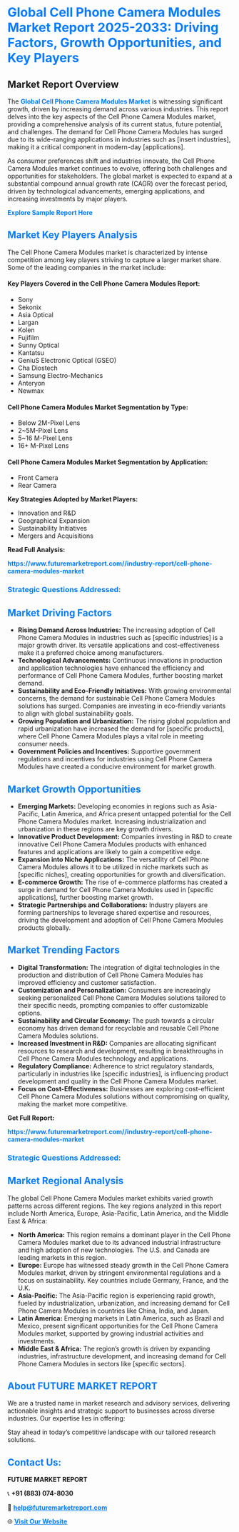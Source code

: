 <h1 style="color: #007BFF;">Global Cell Phone Camera Modules Market Report 2025-2033: Driving Factors, Growth Opportunities, and Key Players</h1>

<section id="overview">
<h2>Market Report Overview</h2>
<p>The <a href="https://www.futuremarketreport.com//industry-report/cell-phone-camera-modules-market" style="color: #007BFF; text-decoration: none;"><strong>Global Cell Phone Camera Modules Market</strong></a> is witnessing significant growth, driven by increasing demand across various industries. This report delves into the key aspects of the Cell Phone Camera Modules market, providing a comprehensive analysis of its current status, future potential, and challenges. The demand for Cell Phone Camera Modules has surged due to its wide-ranging applications in industries such as [insert industries], making it a critical component in modern-day [applications].</p>
<p>As consumer preferences shift and industries innovate, the Cell Phone Camera Modules market continues to evolve, offering both challenges and opportunities for stakeholders. The global market is expected to expand at a substantial compound annual growth rate (CAGR) over the forecast period, driven by technological advancements, emerging applications, and increasing investments by major players.</p>
</section>

<section id="overview">
<p><a href="https://www.futuremarketreport.com//request-sample/reportId=76487" style="color: #007BFF; text-decoration: none;"><strong>Explore Sample Report Here</strong></a></p>
</section>

<section id="key-players">
<h2 style="color: #007BFF;">Market Key Players Analysis</h2>
<p>The Cell Phone Camera Modules market is characterized by intense competition among key players striving to capture a larger market share. Some of the leading companies in the market include:</p>
<h4>Key Players Covered in the Cell Phone Camera Modules Report:</h4>
<ul><li>Sony</li><li>Sekonix</li><li>Asia Optical</li><li>Largan</li><li>Kolen</li><li>Fujifilm</li><li>Sunny Optical</li><li>Kantatsu</li><li>GeniuS Electronic Optical (GSEO)</li><li>Cha Diostech</li><li>Samsung Electro-Mechanics</li><li>Anteryon</li><li>Newmax</li></ul>
<h4>Cell Phone Camera Modules Market Segmentation by Type:</h4>
<ul><li>Below 2M-Pixel Lens</li><li>2~5M-Pixel Lens</li><li>5~16 M-Pixel Lens</li><li>16+ M-Pixel Lens</li></ul>

<h4>Cell Phone Camera Modules Market Segmentation by Application:</h4>
<ul><li>Front Camera</li><li>Rear Camera</li></ul>
<p><strong>Key Strategies Adopted by Market Players:</strong></p>
<ul>
<li>Innovation and R&D</li>
<li>Geographical Expansion</li>
<li>Sustainability Initiatives</li>
<li>Mergers and Acquisitions</li>
</ul>
</section>

<section>
<p><strong>Read Full Analysis: </strong></p><a href="https://www.futuremarketreport.com//industry-report/cell-phone-camera-modules-market" style="color: #007BFF; text-decoration: none;"><strong>https://www.futuremarketreport.com//industry-report/cell-phone-camera-modules-market</strong></a>
<h3 style="color: #007BFF;">Strategic Questions Addressed:</h3>
</section>

<section id="driving-factors">
<h2 style="color: #007BFF;">Market Driving Factors</h2>
<ul>
<li><strong>Rising Demand Across Industries:</strong> The increasing adoption of Cell Phone Camera Modules in industries such as [specific industries] is a major growth driver. Its versatile applications and cost-effectiveness make it a preferred choice among manufacturers.</li>
<li><strong>Technological Advancements:</strong> Continuous innovations in production and application technologies have enhanced the efficiency and performance of Cell Phone Camera Modules, further boosting market demand.</li>
<li><strong>Sustainability and Eco-Friendly Initiatives:</strong> With growing environmental concerns, the demand for sustainable Cell Phone Camera Modules solutions has surged. Companies are investing in eco-friendly variants to align with global sustainability goals.</li>
<li><strong>Growing Population and Urbanization:</strong> The rising global population and rapid urbanization have increased the demand for [specific products], where Cell Phone Camera Modules plays a vital role in meeting consumer needs.</li>
<li><strong>Government Policies and Incentives:</strong> Supportive government regulations and incentives for industries using Cell Phone Camera Modules have created a conducive environment for market growth.</li>
</ul>
</section>

<section id="growth-opportunities">
<h2 style="color: #007BFF;">Market Growth Opportunities</h2>
<ul>
<li><strong>Emerging Markets:</strong> Developing economies in regions such as Asia-Pacific, Latin America, and Africa present untapped potential for the Cell Phone Camera Modules market. Increasing industrialization and urbanization in these regions are key growth drivers.</li>
<li><strong>Innovative Product Development:</strong> Companies investing in R&D to create innovative Cell Phone Camera Modules products with enhanced features and applications are likely to gain a competitive edge.</li>
<li><strong>Expansion into Niche Applications:</strong> The versatility of Cell Phone Camera Modules allows it to be utilized in niche markets such as [specific niches], creating opportunities for growth and diversification.</li>
<li><strong>E-commerce Growth:</strong> The rise of e-commerce platforms has created a surge in demand for Cell Phone Camera Modules used in [specific applications], further boosting market growth.</li>
<li><strong>Strategic Partnerships and Collaborations:</strong> Industry players are forming partnerships to leverage shared expertise and resources, driving the development and adoption of Cell Phone Camera Modules products globally.</li>
</ul>
</section>

<section id="trending-factors">
<h2 style="color: #007BFF;">Market Trending Factors</h2>
<ul>
<li><strong>Digital Transformation:</strong> The integration of digital technologies in the production and distribution of Cell Phone Camera Modules has improved efficiency and customer satisfaction.</li>
<li><strong>Customization and Personalization:</strong> Consumers are increasingly seeking personalized Cell Phone Camera Modules solutions tailored to their specific needs, prompting companies to offer customizable options.</li>
<li><strong>Sustainability and Circular Economy:</strong> The push towards a circular economy has driven demand for recyclable and reusable Cell Phone Camera Modules solutions.</li>
<li><strong>Increased Investment in R&D:</strong> Companies are allocating significant resources to research and development, resulting in breakthroughs in Cell Phone Camera Modules technology and applications.</li>
<li><strong>Regulatory Compliance:</strong> Adherence to strict regulatory standards, particularly in industries like [specific industries], is influencing product development and quality in the Cell Phone Camera Modules market.</li>
<li><strong>Focus on Cost-Effectiveness:</strong> Businesses are exploring cost-efficient Cell Phone Camera Modules solutions without compromising on quality, making the market more competitive.</li>
</ul>
</section>

<section>
<p><strong>Get Full Report: </strong></p><a href="https://www.futuremarketreport.com//industry-report/cell-phone-camera-modules-market" style="color: #007BFF; text-decoration: none;"><strong>https://www.futuremarketreport.com//industry-report/cell-phone-camera-modules-market</strong></a>
<h3 style="color: #007BFF;">Strategic Questions Addressed:</h3>
</section>


<section id="regional-analysis">
<h2 style="color: #007BFF;">Market Regional Analysis</h2>
<p>The global Cell Phone Camera Modules market exhibits varied growth patterns across different regions. The key regions analyzed in this report include North America, Europe, Asia-Pacific, Latin America, and the Middle East & Africa:</p>
<ul>
<li><strong>North America:</strong> This region remains a dominant player in the Cell Phone Camera Modules market due to its advanced industrial infrastructure and high adoption of new technologies. The U.S. and Canada are leading markets in this region.</li>
<li><strong>Europe:</strong> Europe has witnessed steady growth in the Cell Phone Camera Modules market, driven by stringent environmental regulations and a focus on sustainability. Key countries include Germany, France, and the U.K.</li>
<li><strong>Asia-Pacific:</strong> The Asia-Pacific region is experiencing rapid growth, fueled by industrialization, urbanization, and increasing demand for Cell Phone Camera Modules in countries like China, India, and Japan.</li>
<li><strong>Latin America:</strong> Emerging markets in Latin America, such as Brazil and Mexico, present significant opportunities for the Cell Phone Camera Modules market, supported by growing industrial activities and investments.</li>
<li><strong>Middle East & Africa:</strong> The region’s growth is driven by expanding industries, infrastructure development, and increasing demand for Cell Phone Camera Modules in sectors like [specific sectors].</li>
</ul>
</section>

<footer>
<h2 style="color: #007BFF;">About FUTURE MARKET REPORT</h2>
<p>We are a trusted name in market research and advisory services, delivering actionable insights and strategic support to businesses across diverse industries. Our expertise lies in offering:</p>

<p>Stay ahead in today’s competitive landscape with our tailored research solutions.</p>

<h2 style="color: #007BFF;">Contact Us:</h2>
<p><strong>FUTURE MARKET REPORT</strong></p>
<p>📞 <strong>+91 (883) 074-8030</strong></p>
<p>📧 <strong><a href="mailto:help@futuremarketreport.com" style="color: #007BFF;">help@futuremarketreport.com</a></strong></p>
<p>🌐 <strong><a href="https://www.futuremarketreport.com/" style="color: #007BFF;">Visit Our Website</a></strong></p>
</footer>